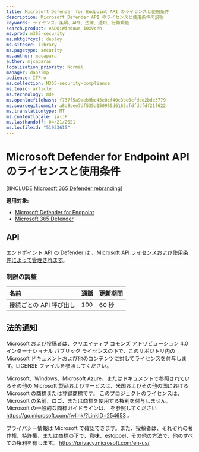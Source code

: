 ```yaml
---
title: Microsoft Defender for Endpoint API のライセンスと使用条件
description: Microsoft Defender API のライセンスと使用条件の説明
keywords: ライセンス、条項、API、法律、通知、行動規範
search.product: eADQiWindows 10XVcnh
ms.prod: m365-security
ms.mktglfcycl: deploy
ms.sitesec: library
ms.pagetype: security
ms.author: macapara
author: mjcaparas
localization_priority: Normal
manager: dansimp
audience: ITPro
ms.collection: M365-security-compliance
ms.topic: article
ms.technology: mde
ms.openlocfilehash: f737f5a9aeb9bc45e0cf40c3be0cfdde2bde3779
ms.sourcegitcommit: a8d8cee7df535a150985d6165afdfddfdf21f622
ms.translationtype: MT
ms.contentlocale: ja-JP
ms.lasthandoff: 04/21/2021
ms.locfileid: "51933615"
---
```

# <a name="microsoft-defender-for-endpoint-api-license-and-terms-of-use"></a>Microsoft Defender for Endpoint API のライセンスと使用条件

[!INCLUDE [Microsoft 365 Defender rebranding](../../includes/microsoft-defender.md)]

**適用対象:**
- [Microsoft Defender for Endpoint](https://go.microsoft.com/fwlink/p/?linkid=2154037)
- [Microsoft 365 Defender](https://go.microsoft.com/fwlink/?linkid=2118804)

## <a name="apis"></a>API

エンドポイント API の Defender は [、Microsoft API ライセンスおよび使用条件によって管理されます](https://docs.microsoft.com/legal/microsoft-apis/terms-of-use)。

### <a name="throttling-limits"></a>制限の調整

名前 | 通話 | 更新期間 
:---|:---|:---
接続ごとの API 呼び出し | 100 | 60 秒


## <a name="legal-notices"></a>法的通知

Microsoft および投稿者は、クリエイティブ コモンズ アトリビューション 4.0 インターナショナル パブリック ライセンスの下で、このリポジトリ内の Microsoft ドキュメントおよび他のコンテンツに対してライセンスを付与します。LICENSE ファイルを参照してください。

Microsoft、Windows、Microsoft Azure、またはドキュメントで参照されているその他の Microsoft 製品およびサービスは、米国およびその他の国における Microsoft の商標または登録商標です。 このプロジェクトのライセンスは、Microsoft の名前、ロゴ、または商標を使用する権利を付与しません。 Microsoft の一般的な商標ガイドラインは、 を参照してください https://go.microsoft.com/fwlink/?LinkID=254653 。

プライバシー情報は Microsoft で確認できます。また、投稿者は、それぞれの著作権、特許権、または商標の下で、意味、estoppel、その他の方法で、他のすべての権利を有します。 https://privacy.microsoft.com/en-us/
